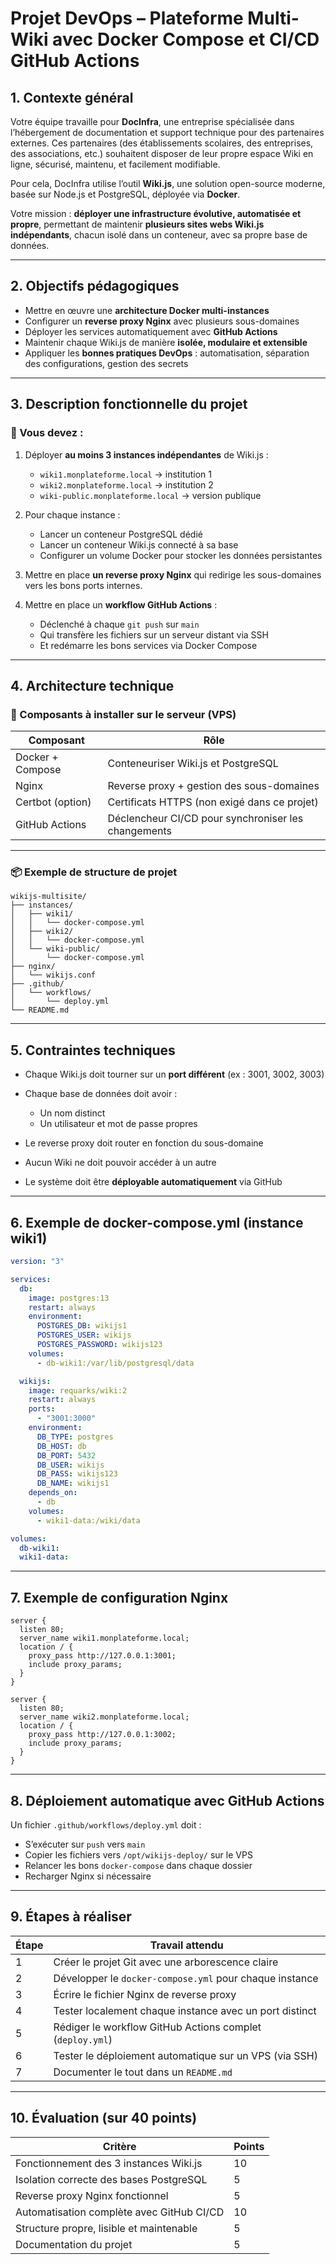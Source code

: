 # **Projet DevOps – Plateforme Multi-Wiki avec Docker Compose et CI/CD GitHub Actions**

## **1. Contexte général**

Votre équipe travaille pour **DocInfra**, une entreprise spécialisée dans l’hébergement de documentation et support technique pour des partenaires externes. Ces partenaires (des établissements scolaires, des entreprises, des associations, etc.) souhaitent disposer de leur propre espace Wiki en ligne, sécurisé, maintenu, et facilement modifiable.

Pour cela, DocInfra utilise l’outil **Wiki.js**, une solution open-source moderne, basée sur Node.js et PostgreSQL, déployée via **Docker**.

Votre mission : **déployer une infrastructure évolutive, automatisée et propre**, permettant de maintenir **plusieurs sites webs Wiki.js indépendants**, chacun isolé dans un conteneur, avec sa propre base de données.

---

## **2. Objectifs pédagogiques**

* Mettre en œuvre une **architecture Docker multi-instances**
* Configurer un **reverse proxy Nginx** avec plusieurs sous-domaines
* Déployer les services automatiquement avec **GitHub Actions**
* Maintenir chaque Wiki.js de manière **isolée, modulaire et extensible**
* Appliquer les **bonnes pratiques DevOps** : automatisation, séparation des configurations, gestion des secrets

---

## **3. Description fonctionnelle du projet**

### 📌 Vous devez :

1. Déployer **au moins 3 instances indépendantes** de Wiki.js :

   * `wiki1.monplateforme.local` → institution 1
   * `wiki2.monplateforme.local` → institution 2
   * `wiki-public.monplateforme.local` → version publique

2. Pour chaque instance :

   * Lancer un conteneur PostgreSQL dédié
   * Lancer un conteneur Wiki.js connecté à sa base
   * Configurer un volume Docker pour stocker les données persistantes

3. Mettre en place **un reverse proxy Nginx** qui redirige les sous-domaines vers les bons ports internes.

4. Mettre en place un **workflow GitHub Actions** :

   * Déclenché à chaque `git push` sur `main`
   * Qui transfère les fichiers sur un serveur distant via SSH
   * Et redémarre les bons services via Docker Compose

---

## **4. Architecture technique**

### 🧱 Composants à installer sur le serveur (VPS)

| Composant        | Rôle                                                |
| ---------------- | --------------------------------------------------- |
| Docker + Compose | Conteneuriser Wiki.js et PostgreSQL                 |
| Nginx            | Reverse proxy + gestion des sous-domaines           |
| Certbot (option) | Certificats HTTPS (non exigé dans ce projet)        |
| GitHub Actions   | Déclencheur CI/CD pour synchroniser les changements |

---

### 📦 Exemple de structure de projet

```
wikijs-multisite/
├── instances/
│   ├── wiki1/
│   │   └── docker-compose.yml
│   ├── wiki2/
│   │   └── docker-compose.yml
│   └── wiki-public/
│       └── docker-compose.yml
├── nginx/
│   └── wikijs.conf
├── .github/
│   └── workflows/
│       └── deploy.yml
└── README.md
```

---

## **5. Contraintes techniques**

* Chaque Wiki.js doit tourner sur un **port différent** (ex : 3001, 3002, 3003)
* Chaque base de données doit avoir :

  * Un nom distinct
  * Un utilisateur et mot de passe propres
* Le reverse proxy doit router en fonction du sous-domaine
* Aucun Wiki ne doit pouvoir accéder à un autre
* Le système doit être **déployable automatiquement** via GitHub

---

## **6. Exemple de docker-compose.yml (instance wiki1)**

```yaml
version: "3"

services:
  db:
    image: postgres:13
    restart: always
    environment:
      POSTGRES_DB: wikijs1
      POSTGRES_USER: wikijs
      POSTGRES_PASSWORD: wikijs123
    volumes:
      - db-wiki1:/var/lib/postgresql/data

  wikijs:
    image: requarks/wiki:2
    restart: always
    ports:
      - "3001:3000"
    environment:
      DB_TYPE: postgres
      DB_HOST: db
      DB_PORT: 5432
      DB_USER: wikijs
      DB_PASS: wikijs123
      DB_NAME: wikijs1
    depends_on:
      - db
    volumes:
      - wiki1-data:/wiki/data

volumes:
  db-wiki1:
  wiki1-data:
```

---

## **7. Exemple de configuration Nginx**

```nginx
server {
  listen 80;
  server_name wiki1.monplateforme.local;
  location / {
    proxy_pass http://127.0.0.1:3001;
    include proxy_params;
  }
}

server {
  listen 80;
  server_name wiki2.monplateforme.local;
  location / {
    proxy_pass http://127.0.0.1:3002;
    include proxy_params;
  }
}
```

---

## **8. Déploiement automatique avec GitHub Actions**

Un fichier `.github/workflows/deploy.yml` doit :

* S’exécuter sur `push` vers `main`
* Copier les fichiers vers `/opt/wikijs-deploy/` sur le VPS
* Relancer les bons `docker-compose` dans chaque dossier
* Recharger Nginx si nécessaire

---

## **9. Étapes à réaliser**

| Étape | Travail attendu                                           |
| ----- | --------------------------------------------------------- |
| 1     | Créer le projet Git avec une arborescence claire          |
| 2     | Développer le `docker-compose.yml` pour chaque instance   |
| 3     | Écrire le fichier Nginx de reverse proxy                  |
| 4     | Tester localement chaque instance avec un port distinct   |
| 5     | Rédiger le workflow GitHub Actions complet (`deploy.yml`) |
| 6     | Tester le déploiement automatique sur un VPS (via SSH)    |
| 7     | Documenter le tout dans un `README.md`                    |

---

## **10. Évaluation (sur 40 points)**

| Critère                                   | Points |
| ----------------------------------------- | ------ |
| Fonctionnement des 3 instances Wiki.js    | 10     |
| Isolation correcte des bases PostgreSQL   | 5      |
| Reverse proxy Nginx fonctionnel           | 5      |
| Automatisation complète avec GitHub CI/CD | 10     |
| Structure propre, lisible et maintenable  | 5      |
| Documentation du projet                   | 5      |


